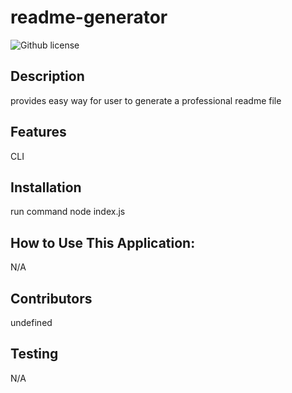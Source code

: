 # readme-generator 
  ![Github license](https://img.shields.io/badge/license-undefined-blue.svg)
  ## Description
  provides easy way for user to generate a professional readme file
  ## Features
  CLI
  ## Installation
  run command node index.js
  ## How to Use This Application:
  N/A
  ## Contributors
  undefined
  ## Testing
  N/A 
  